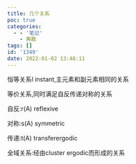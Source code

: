 ```yaml
---
title: 几个关系
poc: true
categories:
  - - '笔记'
    - 离散
tags: []
id: '1349'
date: 2022-01-02 13:48:11
---
```


恒等关系I instant,主元素和副元素相同的关系

等价关系,同时满足自反传递对称的关系

自反:r(A) reflexive

对称:s(A) symmetric

传递:t(A) transferergodic

全域关系:经由cluster ergodic而形成的关系